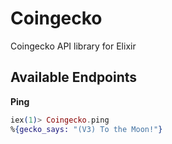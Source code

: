 # Coingecko
Coingecko API library for Elixir

## Available Endpoints

**Ping**
```elixir
iex(1)> Coingecko.ping
%{gecko_says: "(V3) To the Moon!"}

```
